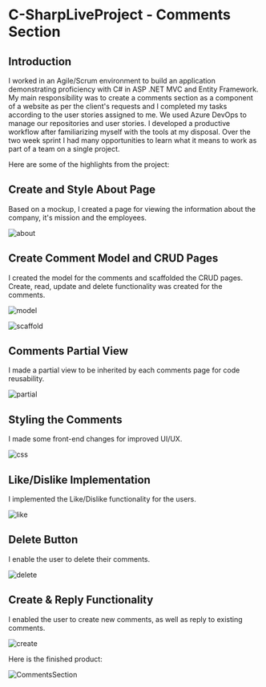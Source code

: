 # C-SharpLiveProject - Comments Section

## Introduction

I worked in an Agile/Scrum environment to build an application demonstrating proficiency with C# in ASP .NET MVC and Entity Framework. My main responsibility was to create a comments section as a component of a website as per the client's requests and I completed my tasks according to the user stories assigned to me. We used Azure DevOps to manage our repositories and user stories. I developed a productive workflow after familiarizing myself with the tools at my disposal. Over the two week sprint I had many opportunities to learn what it means to work as part of a team on a single project.

Here are some of the highlights from the project:

## Create and Style About Page

Based on a mockup, I created a page for viewing the information about the company, it's mission and the employees.

![about](https://user-images.githubusercontent.com/73494842/184697941-782f1a2a-b76c-4804-9a41-c1e542bbaf3c.PNG)


## Create Comment Model and CRUD Pages

I created the model for the comments and scaffolded the CRUD pages. Create, read, update and delete functionality was created for the comments.

![model](https://user-images.githubusercontent.com/73494842/184697962-015d704f-3dfc-4678-a12c-1ee816ff5d68.PNG)

![scaffold](https://user-images.githubusercontent.com/73494842/184697991-f7d687ad-1ae7-4359-b218-084460902856.PNG)


## Comments Partial View

I made a partial view to be inherited by each comments page for code reusability.

![partial](https://user-images.githubusercontent.com/73494842/184698009-d8f2fd3c-8f34-44bb-a82f-68fa64973b79.PNG)


## Styling the Comments

I made some front-end changes for improved UI/UX.

![css](https://user-images.githubusercontent.com/73494842/184698026-98534774-e101-42fc-9ca7-16c3ffb96403.PNG)


## Like/Dislike Implementation

I implemented the Like/Dislike functionality for the users.

![like](https://user-images.githubusercontent.com/73494842/184698032-4fb63aa5-9d6f-4d2b-999c-570d51dd7849.PNG)


## Delete Button

I enable the user to delete their comments.

![delete](https://user-images.githubusercontent.com/73494842/184698045-79b33013-3c6c-431f-91a1-5cde22657d8b.PNG)


## Create & Reply Functionality

I enabled the user to create new comments, as well as reply to existing comments.

![create](https://user-images.githubusercontent.com/73494842/184698057-718deb68-c24a-4556-b022-e04c0e77879c.PNG)

Here is the finished product:

![CommentsSection](https://user-images.githubusercontent.com/73494842/184698333-84ae55dd-e180-4cc7-b732-914aceb46006.PNG)


